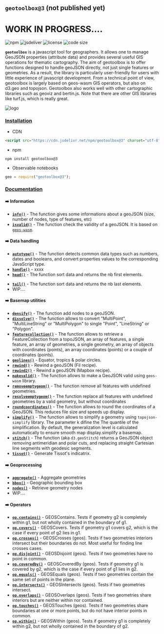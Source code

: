 ## `geotoolbox@3` (not published yet)

# WORK IN PROGRESS....

![npm](https://img.shields.io/npm/v/geotoolbox) ![jsdeliver](https://img.shields.io/jsdelivr/npm/hw/geotoolbox) ![license](https://img.shields.io/badge/license-MIT-success) ![code size](https://img.shields.io/github/languages/code-size/riatelab/geotoolbox)

**`geotoolbox`** is a javascript tool for geographers. It allows one to manage GeoJSON properties (attribute data) and provides several useful GIS operations for thematic cartography. The aim of geotoolbox is to offer functions designed to handle geoJSON directly, not just single features or geometries. As a result, the library is particularly user-friendly for users with little experience of javascript development. From a technical point of view, geotoolbox is largely based on geos-wasm GIS operators, but also on d3.geo and topojson. Geotoolbox also works well with other cartographic libraries such as geoviz and bertin.js. Note that there are other GIS libraries like turf.js, which is really great. 

![logo](img/geotoolbox.svg)


### <ins>Installation</ins>

- CDN

``` html
<script src="https://cdn.jsdelivr.net/npm/geotoolbox@3" charset="utf-8"></script>
```

- npm

```
npm install geotoolbox@3
```

- Observable notebooks

``` js
geo = require("geotoolbox@3");
```

### <ins>Documentation</ins>

#### ➡️ Information

- [**`info()`**](global.html#info) - The function gives some informations about a geoJSON (size, number of nodes, type of features, etc)
- [**`isvalid()`**](global.html#isvalid) - The function check the validity of a geoJSON. It is based on [`geos-wasm`](https://chrispahm.github.io/geos-wasm/).

#### ➡️ Data handling

- [**`autotype()`**](global.html#autotype) - The function detects common data types such as numbers, dates and booleans, and convert properties values to the corresponding JavaScript type.
- [**`handle()`**](global.html#handle) - xxxx
- [**`head()`**](global.html#head) - The function sort data and returns the nb first elements.
<!-- - [**`properties.table()`**](global.html#table) - The function returns the attribute table of the GeoJSON FeatureCollection (i.e. the properties of each Feature). -->
- [**`tail()`**](global.html#tail) - The function sort data and returns the nb last elements.
- WIP....

#### ➡️ Basemap utilities

- [**`densify()`**](global.html#densify) - The function add nodes to a geoJSON.
- [**`dissolve()`**](global.html#dissolve) - The function allows to convert "MultiPoint", "MultiLineString" or "MultiPolygon" to single "Point", "LineString" or "Polygon".
- [**`featurecollection()`**](global.html#featurecollection) - The function allows to retrieve a FeatureCollection from a topoJSON, an array of features, a single feature, an array of geometries, a single geometry, an array of objects with coordinates (points), an array coordinates (points) or a couple of coordinates (points).
- [**`geolines()`**](global.html#geolines) - Equator, tropics & polar circles.
- [**`rewind()`**](global.html#rewind) - Rewind a geoJSON (Fil recipe).
- [**`rewind2()`**](global.html#rewind2) - Rewind a geoJSON (Mapbox recipe).
- [**`makevalid()`**](global.html#makevalid) - The function allows to make a GeoJSON valid using <code>geos-wasm</code> library.
- [**`removeemptygeom()`**](global.html#removeemptygeom) - The function remove all features with undefined geometries.
- [**`resolveemptygeom()`**](global.html#resolveemptygeom) - The function replace all features with undefined geometries by a valid geometry, but without coordinates
- [**`roundcoordinates()`**](global.html#roundcoordinates) - The function allows to round the coordinates of a GeoJSON. This reduces file size and speeds up display.
- [**`simplify()`**](global.html#simplify) - The function allows to simplify a geometry using <code>topojson-simplify</code> library. The parameter k difine the  The quantile of the simplification. By default, the generalization level is calculated automatically to ensure smooth map display.simplify a basemap.
- [**`stitch()`**](global.html#stitch) - The function (aka `d3.geoStitch`) returns a GeoJSON object removing antimeridian and polar cuts, and replacing straight Cartesian line segments with geodesic segments.
- [**`tissot()`**](global.html#tissot) - Generate Tissot's indicatrix.

#### ➡️ Geoprocessing

- [**`aggregate()`**](global.html#aggregate) - Aggregate geometries
- [**`bbox()`**](global.html#bbox) - Geographic bounding box
- [**`nodes()`**](global.html#nodes) - Retrieve geometry nodes
- WIP....

#### ➡️ Operators

- [**`op.contains()`**](global.html#op/contains) - GEOSContains. Tests if geometry g2 is completely within g1, but not wholly contained in the boundary of g1.
- [**`op.covers()`**](global.html#op/covers) - GEOSCovers. Tests if geometry g1 covers g2, which is the case if every point of g2 lies in g1.
- [**`op.crosses()`**](global.html#op/crosses) - GEOSCrosses (geos). Tests if two geometries interiors intersect but their boundaries do not. Most useful for finding line crosses cases.
- [**`op.disjoint()`**](global.html#op/disjoint) - GEOSDisjoint (geos). Tests if two geometries have no point in common.
- [**`op.coveredby()`**](global.html#op/coveredby) - GEOSCoveredBy (geos). Tests if geometry g1 is covered by g2, which is the case if every point of g1 lies in g2.
- [**`op.equals()`**](global.html#op/equals) - GEOSEquals (geos). Tests if two geometries contain the same set of points in the plane.
- [**`op.intersects()`**](global.html#op/intersects) - GEOSIntersects (geos). Tests if two geometries intersect.
- [**`op.overlaps()`**](global.html#op/overlaps) - GEOSOverlaps (geos). Tests if two geometries share interiors but are neither within nor contained.
- [**`op.touches()`**](global.html#op/touches) - GEOSTouches (geos). Tests if two geometries share boundaries at one or more points, but do not have interior points in common.
- [**`op.within()`**](global.html#op/within) - GEOSWithin (geos). Tests if geometry g1 is completely within g2, but not wholly contained in the boundary of g2.
